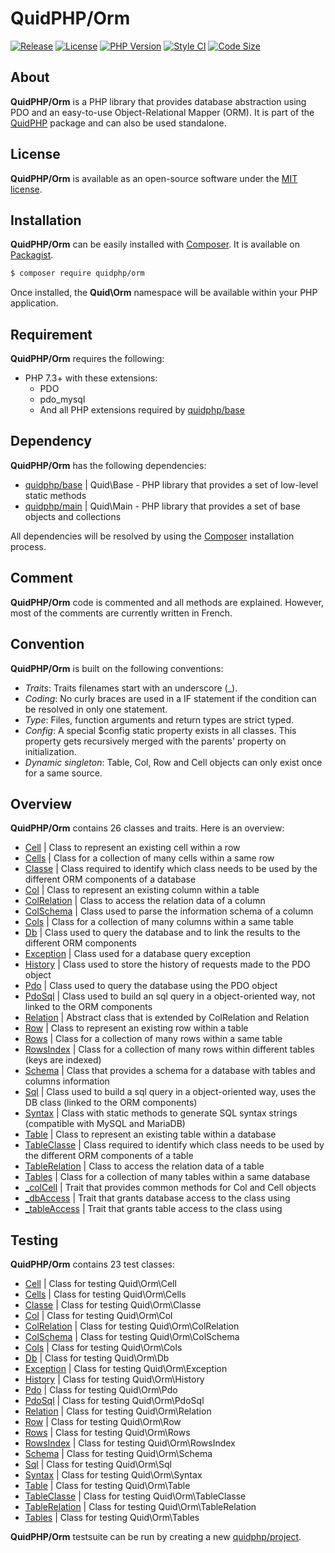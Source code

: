 # QuidPHP/Orm
[![Release](https://img.shields.io/github/v/release/quidphp/orm)](https://packagist.org/packages/quidphp/orm)
[![License](https://img.shields.io/github/license/quidphp/orm)](https://github.com/quidphp/orm/blob/master/LICENSE)
[![PHP Version](https://img.shields.io/packagist/php-v/quidphp/orm)](https://www.php.net)
[![Style CI](https://styleci.io/repos/203672588/shield)](https://styleci.io)
[![Code Size](https://img.shields.io/github/languages/code-size/quidphp/orm)](https://github.com/quidphp/orm)

## About
**QuidPHP/Orm** is a PHP library that provides database abstraction using PDO and an easy-to-use Object-Relational Mapper (ORM). It is part of the [QuidPHP](https://github.com/quidphp/project) package and can also be used standalone. 

## License
**QuidPHP/Orm** is available as an open-source software under the [MIT license](LICENSE).

## Installation
**QuidPHP/Orm** can be easily installed with [Composer](https://getcomposer.org). It is available on [Packagist](https://packagist.org/packages/quidphp/orm).
``` bash
$ composer require quidphp/orm
```
Once installed, the **Quid\Orm** namespace will be available within your PHP application.

## Requirement
**QuidPHP/Orm** requires the following:
- PHP 7.3+ with these extensions:
    - PDO
    - pdo_mysql
    - And all PHP extensions required by [quidphp/base](https://github.com/quidphp/base)

## Dependency
**QuidPHP/Orm** has the following dependencies:
- [quidphp/base](https://github.com/quidphp/base) | Quid\Base - PHP library that provides a set of low-level static methods
- [quidphp/main](https://github.com/quidphp/main) | Quid\Main - PHP library that provides a set of base objects and collections 

All dependencies will be resolved by using the [Composer](https://getcomposer.org) installation process.

## Comment
**QuidPHP/Orm** code is commented and all methods are explained. However, most of the comments are currently written in French.

## Convention
**QuidPHP/Orm** is built on the following conventions:
- *Traits*: Traits filenames start with an underscore (_).
- *Coding*: No curly braces are used in a IF statement if the condition can be resolved in only one statement.
- *Type*: Files, function arguments and return types are strict typed.
- *Config*: A special $config static property exists in all classes. This property gets recursively merged with the parents' property on initialization.
- *Dynamic singleton*: Table, Col, Row and Cell objects can only exist once for a same source.

## Overview
**QuidPHP/Orm** contains 26 classes and traits. Here is an overview:
- [Cell](src/Cell.php) | Class to represent an existing cell within a row
- [Cells](src/Cells.php) | Class for a collection of many cells within a same row
- [Classe](src/Classe.php) | Class required to identify which class needs to be used by the different ORM components of a database
- [Col](src/Col.php) | Class to represent an existing column within a table
- [ColRelation](src/ColRelation.php) | Class to access the relation data of a column
- [ColSchema](src/ColSchema.php) | Class used to parse the information schema of a column
- [Cols](src/Cols.php) | Class for a collection of many columns within a same table
- [Db](src/Db.php) | Class used to query the database and to link the results to the different ORM components
- [Exception](src/Exception.php) | Class used for a database query exception
- [History](src/History.php) | Class used to store the history of requests made to the PDO object
- [Pdo](src/Pdo.php) | Class used to query the database using the PDO object
- [PdoSql](src/PdoSql.php) | Class used to build an sql query in a object-oriented way, not linked to the ORM components
- [Relation](src/Relation.php) | Abstract class that is extended by ColRelation and Relation
- [Row](src/Row.php) | Class to represent an existing row within a table
- [Rows](src/Rows.php) | Class for a collection of many rows within a same table
- [RowsIndex](src/RowsIndex.php) | Class for a collection of many rows within different tables (keys are indexed)
- [Schema](src/Schema.php) | Class that provides a schema for a database with tables and columns information
- [Sql](src/Sql.php) | Class used to build a sql query in a object-oriented way, uses the DB class (linked to the ORM components)
- [Syntax](src/Syntax.php) | Class with static methods to generate SQL syntax strings (compatible with MySQL and MariaDB)
- [Table](src/Table.php) | Class to represent an existing table within a database
- [TableClasse](src/TableClasse.php) | Class required to identify which class needs to be used by the different ORM components of a table
- [TableRelation](src/TableRelation.php) | Class to access the relation data of a table
- [Tables](src/Tables.php) | Class for a collection of many tables within a same database
- [_colCell](src/_colCell.php) | Trait that provides common methods for Col and Cell objects
- [_dbAccess](src/_dbAccess.php) | Trait that grants database access to the class using
- [_tableAccess](src/_tableAccess.php) | Trait that grants table access to the class using

## Testing
**QuidPHP/Orm** contains 23 test classes:
- [Cell](test/Cell.php) | Class for testing Quid\Orm\Cell
- [Cells](test/Cells.php) | Class for testing Quid\Orm\Cells
- [Classe](test/Classe.php) | Class for testing Quid\Orm\Classe
- [Col](test/Col.php) | Class for testing Quid\Orm\Col
- [ColRelation](test/ColRelation.php) | Class for testing Quid\Orm\ColRelation
- [ColSchema](test/ColSchema.php) | Class for testing Quid\Orm\ColSchema
- [Cols](test/Cols.php) | Class for testing Quid\Orm\Cols
- [Db](test/Db.php) | Class for testing Quid\Orm\Db
- [Exception](test/Exception.php) | Class for testing Quid\Orm\Exception
- [History](test/History.php) | Class for testing Quid\Orm\History
- [Pdo](test/Pdo.php) | Class for testing Quid\Orm\Pdo
- [PdoSql](test/PdoSql.php) | Class for testing Quid\Orm\PdoSql
- [Relation](test/Relation.php) | Class for testing Quid\Orm\Relation
- [Row](test/Row.php) | Class for testing Quid\Orm\Row
- [Rows](test/Rows.php) | Class for testing Quid\Orm\Rows
- [RowsIndex](test/RowsIndex.php) | Class for testing Quid\Orm\RowsIndex
- [Schema](test/Schema.php) | Class for testing Quid\Orm\Schema
- [Sql](test/Sql.php) | Class for testing Quid\Orm\Sql
- [Syntax](test/Syntax.php) | Class for testing Quid\Orm\Syntax
- [Table](test/Table.php) | Class for testing Quid\Orm\Table
- [TableClasse](test/TableClasse.php) | Class for testing Quid\Orm\TableClasse
- [TableRelation](test/TableRelation.php) | Class for testing Quid\Orm\TableRelation
- [Tables](test/Tables.php) | Class for testing Quid\Orm\Tables

**QuidPHP/Orm** testsuite can be run by creating a new [quidphp/project](https://github.com/quidphp/project).